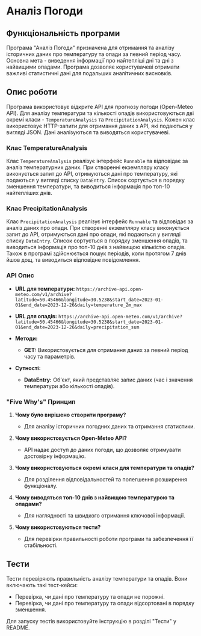 # Аналіз Погоди

## Функціональність програми

Програма "Аналіз Погоди" призначена для отримання та аналізу історичних даних про температуру та опади за певний період часу. Основна мета - виведення інформації про найтепліші дні та дні з найвищими опадами. Програма дозволяє користувачеві отримати важливі статистичні дані для подальших аналітичних висновків.

## Опис роботи

Програма використовує відкрите API для прогнозу погоди (Open-Meteo API). Для аналізу температури та кількості опадів використовуються дві окремі класи - `TemperatureAnalysis` та `PrecipitationAnalysis`. Кожен клас використовує HTTP-запити для отримання даних з API, які подаються у вигляді JSON. Дані аналізуються та виводяться користувачеві.

### Клас TemperatureAnalysis

Клас `TemperatureAnalysis` реалізує інтерфейс `Runnable` та відповідає за аналіз температурних даних. При створенні екземпляру класу виконується запит до API, отримуються дані про температуру, які подаються у вигляді списку `DataEntry`. Список сортується в порядку зменшення температури, та виводиться інформація про топ-10 найтепліших днів.

### Клас PrecipitationAnalysis

Клас `PrecipitationAnalysis` реалізує інтерфейс `Runnable` та відповідає за аналіз даних про опади. При створенні екземпляру класу виконується запит до API, отримуються дані про опади, які подаються у вигляді списку `DataEntry`. Список сортується в порядку зменшення опадів, та виводиться інформація про топ-10 днів з найвищою кількістю опадів. Також в програмі здійснюється пошук періодів, коли протягом 7 днів йшов дощ, та виводиться відповідне повідомлення.

### API Опис

- **URL для температури:**
  `https://archive-api.open-meteo.com/v1/archive?latitude=50.45466&longitude=30.5238&start_date=2023-01-01&end_date=2023-12-26&daily=temperature_2m_max`

- **URL для опадів:**
  `https://archive-api.open-meteo.com/v1/archive?latitude=50.45466&longitude=30.5238&start_date=2023-01-01&end_date=2023-12-26&daily=precipitation_sum`

- **Методи:**
  - **GET:** Використовується для отримання даних за певний період часу та параметрів.

- **Сутності:**
  - **DataEntry:** Об'єкт, який представляє запис даних (час і значення температури або кількості опадів).

### "Five Why's" Принцип

1. **Чому було вирішено створити програму?**
   - Для аналізу історичних погодних даних та отримання статистики.

2. **Чому використовується Open-Meteo API?**
   - API надає доступ до даних погоди, що дозволяє отримувати достовірну інформацію.

3. **Чому використовуються окремі класи для температури та опадів?**
   - Для розділення відповідальностей та полегшення розширення функціоналу.

4. **Чому виводяться топ-10 днів з найвищою температурою та опадами?**
   - Для наглядності та швидкого отримання ключової інформації.

5. **Чому використовуються тести?**
   - Для перевірки правильності роботи програми та забезпечення її стабільності.

## Тести

Тести перевіряють правильність аналізу температури та опадів. Вони включають такі тест-кейси:

- Перевірка, чи дані про температуру та опади не порожні.
- Перевірка, чи дані про температуру та опади відсортовані в порядку зменшення.

Для запуску тестів використовуйте інструкцію в розділі "Тести" у README.
